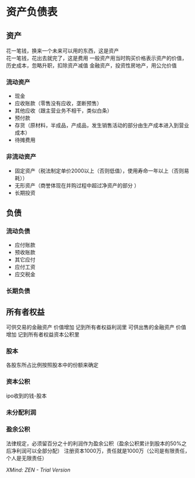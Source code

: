 ﻿# 资产负债表

## 资产

花一笔钱，换来一个未来可以用的东西，这是资产  
花一笔钱，花出去就完了，这是费用
一般资产用当时购买价格表示资产的价值，历史成本，忽略升职，扣除资产减值
金融资产，投资性房地产，用公允价值

### 流动资产

- 现金
- 应收账款（零售没有应收，垄断预售）
- 其他应收（跟主营业务不相干，类似白条）
- 预付款
- 存货（原材料，半成品，产成品，发生销售活动的部分由生产成本进入到营业成本）
- 待摊费用

### 非流动资产

- 固定资产（税法制定单价2000以上（否则低值），使用寿命一年以上（否则易耗））
- 无形资产（商誉体现在并购过程中超过净资产的部分 ）
- 长期投资

## 负债

### 流动负债

- 应付账款
- 预收账款
- 其它应付
- 应付工资
- 应交税金

### 长期负债

## 所有者权益
可供交易的金融资产 价值增加 记到所有者权益利润里
可供出售的金融资产 价值增加 记到所有者权益资本公积里
### 股本

各股东所占比例按照股本中的份额来确定

### 资本公积
ipo收到的钱-股本
### 未分配利润

### 盈余公积

法律规定，必须留百分之十的利润作为盈余公积（盈余公积累计到股本的50%之后净利润可以全部分配）
注册资本1000万，责任就是1000万（公司是有限责任，个人是无限责任）

*XMind: ZEN - Trial Version*  
